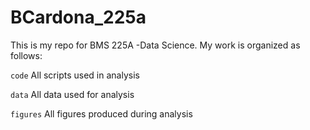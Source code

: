 # BCardona_225a

This is my repo for BMS 225A -Data Science. My work is organized as follows:  

`code` All scripts used in analysis

`data` All data used for analysis

`figures` All figures produced during analysis
